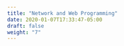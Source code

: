 ```yaml
---
title: "Network and Web Programming"
date: 2020-01-07T17:33:47-05:00
draft: false
weight: "7"
---
```

